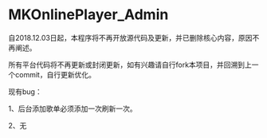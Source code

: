 # MKOnlinePlayer_Admin

自2018.12.03日起，本程序将不再开放源代码及更新，并已删除核心内容，原因不再阐述。



所有平台代码将不再更新或封闭更新，如有兴趣请自行fork本项目，并回溯到上一个commit，自行更新优化。



现有bug：

1、后台添加歌单必须添加一次刷新一次。

2、无